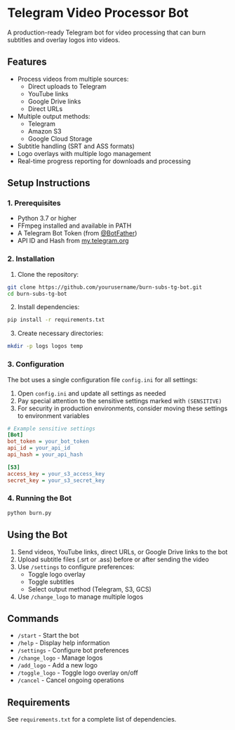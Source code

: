# Telegram Video Processor Bot

A production-ready Telegram bot for video processing that can burn subtitles and overlay logos into videos.

## Features

- Process videos from multiple sources:
  - Direct uploads to Telegram
  - YouTube links
  - Google Drive links
  - Direct URLs
- Multiple output methods:
  - Telegram
  - Amazon S3
  - Google Cloud Storage
- Subtitle handling (SRT and ASS formats)
- Logo overlays with multiple logo management
- Real-time progress reporting for downloads and processing

## Setup Instructions

### 1. Prerequisites

- Python 3.7 or higher
- FFmpeg installed and available in PATH
- A Telegram Bot Token (from [@BotFather](https://t.me/botfather))
- API ID and Hash from [my.telegram.org](https://my.telegram.org)

### 2. Installation

1. Clone the repository:
```bash
git clone https://github.com/yourusername/burn-subs-tg-bot.git
cd burn-subs-tg-bot
```

2. Install dependencies:
```bash
pip install -r requirements.txt
```

3. Create necessary directories:
```bash
mkdir -p logs logos temp
```

### 3. Configuration

The bot uses a single configuration file `config.ini` for all settings:

1. Open `config.ini` and update all settings as needed
2. Pay special attention to the sensitive settings marked with `(SENSITIVE)`
3. For security in production environments, consider moving these settings to environment variables

```ini
# Example sensitive settings
[Bot]
bot_token = your_bot_token
api_id = your_api_id
api_hash = your_api_hash

[S3]
access_key = your_s3_access_key
secret_key = your_s3_secret_key
```

### 4. Running the Bot

```bash
python burn.py
```

## Using the Bot

1. Send videos, YouTube links, direct URLs, or Google Drive links to the bot
2. Upload subtitle files (.srt or .ass) before or after sending the video
3. Use `/settings` to configure preferences:
   - Toggle logo overlay
   - Toggle subtitles
   - Select output method (Telegram, S3, GCS)
4. Use `/change_logo` to manage multiple logos

## Commands

- `/start` - Start the bot
- `/help` - Display help information
- `/settings` - Configure bot preferences
- `/change_logo` - Manage logos
- `/add_logo` - Add a new logo
- `/toggle_logo` - Toggle logo overlay on/off
- `/cancel` - Cancel ongoing operations

## Requirements

See `requirements.txt` for a complete list of dependencies. 
